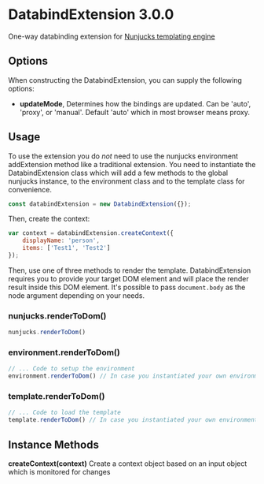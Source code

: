 # DatabindExtension 3.0.0

One-way databinding extension for [Nunjucks templating engine](http://mozilla.github.io/nunjucks/)

## Options
When constructing the DatabindExtension, you can supply the following options:

* **updateMode**, Determines how the bindings are updated. Can be 'auto', 'proxy', or 'manual'. Default 'auto' which in
  most browser means proxy.

## Usage
To use the extension you do _not_ need to use the nunjucks environment addExtension method like a traditional extension.
You need to instantiate the DatabindExtension class which will add a few methods to the global nunjucks instance, to the
environment class and to the template class for convenience.

```javascript
const databindExtension = new DatabindExtension({});
```

Then, create the context:

```javascript
var context = databindExtension.createContext({
    displayName: 'person',
    items: ['Test1', 'Test2']
});
```

Then, use one of three methods to render the template. DatabindExtension requires you to provide your target DOM element
and will place the render result inside this DOM element.
It's possible to pass `document.body` as the node argument depending on your needs.

### nunjucks.renderToDom()
```javascript
nunjucks.renderToDom()
```
### environment.renderToDom()
```javascript
// ... Code to setup the environment 
environment.renderToDom() // In case you instantiated your own environment manually.
```
### template.renderToDom()
```javascript
// ... Code to load the template 
template.renderToDom() // In case you instantiated your own environment manually.
```

Instance Methods
-----
**createContext(context)**
Create a context object based on an input object which is monitored for changes